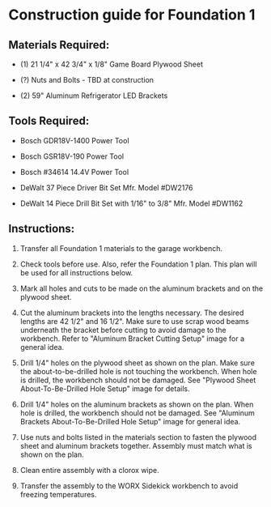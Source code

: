 # Construction guide for Foundation 1

## Materials Required:

* (1) 21 1/4" x 42 3/4" x 1/8" Game Board Plywood Sheet

* (?) Nuts and Bolts - TBD at construction

* (2) 59" Aluminum Refrigerator LED Brackets

## Tools Required:

* Bosch GDR18V-1400 Power Tool

* Bosch GSR18V-190 Power Tool

* Bosch #34614 14.4V Power Tool

* DeWalt 37 Piece Driver Bit Set Mfr. Model #DW2176

* DeWalt 14 Piece Drill Bit Set with 1/16" to 3/8" Mfr. Model #DW1162

## Instructions:

1. Transfer all Foundation 1 materials to the garage workbench.

1. Check tools before use. Also, refer the Foundation 1 plan. This plan will be used for all instructions below.

1. Mark all holes and cuts to be made on the aluminum brackets and on the plywood sheet.

1. Cut the aluminum brackets into the lengths necessary. The desired lengths are 42 1/2" and 16 1/2". Make sure to use scrap wood beams underneath the bracket before cutting to avoid damage to the workbench. Refer to "Aluminum Bracket Cutting Setup" image for a general idea.

1. Drill 1/4" holes on the plywood sheet as shown on the plan. Make sure the about-to-be-drilled hole is not touching the workbench. When hole is drilled, the workbench should not be damaged. See "Plywood Sheet About-To-Be-Drilled Hole Setup" image for details.

1. Drill 1/4" holes on the aluminum brackets as shown on the plan. When hole is drilled, the workbench should not be damaged. See "Aluminum Brackets About-To-Be-Drilled Hole Setup" image for general idea.

1. Use nuts and bolts listed in the materials section to fasten the plywood sheet and aluminum brackets together. Assembly must match what is shown on the plan.

1. Clean entire assembly with a clorox wipe.

1. Transfer the assembly to the WORX Sidekick workbench to avoid freezing temperatures.


